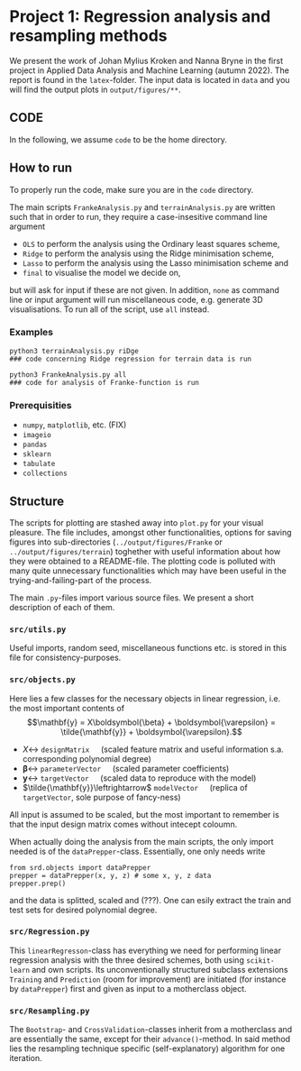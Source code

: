 # **Project 1**: Regression analysis and resampling methods

We present the work of Johan Mylius Kroken and Nanna Bryne in the first project in Applied Data Analysis and Machine Learning (autumn 2022). The report is found in the `latex`-folder. The input data is located in `data` and you will find the output plots in `output/figures/**`.


## **CODE**

In the following, we assume `code` to be the home directory.
## How to run

To properly run the code, make sure you are in the `code` directory. 

The main scripts `FrankeAnalysis.py` and `terrainAnalysis.py` are written such that in order to run, they require a case-insesitive command line argument 
* `OLS` to perform the analysis using the Ordinary least squares scheme,
* `Ridge` to perform the analysis using the Ridge minimisation scheme,
* `Lasso` to perform the analysis using the Lasso minimisation scheme and
* `final` to  visualise the model we decide on,

but will ask for input if these are not given. In addition, `none` as command line or input argument will run miscellaneous code, e.g. generate 3D visualisations. To run all of the script, use `all` instead.


### Examples
```
python3 terrainAnalysis.py riDge 
### code concerning Ridge regression for terrain data is run
```

```
python3 FrankeAnalysis.py all 
### code for analysis of Franke-function is run
```

### Prerequisities
- `numpy`, `matplotlib`, etc. (FIX)
- `imageio`
- `pandas`
- `sklearn`
- `tabulate`
- `collections`



## Structure

The scripts for plotting are stashed away into `plot.py` for your visual pleasure. The file includes, amongst other functionalities, options for saving figures into sub-directories (`../output/figures/Franke` or `../output/figures/terrain`) toghether with useful information about how they were obtained to a README-file. The plotting code is polluted with many quite unnecessary functionalities which may have been useful in the trying-and-failing-part of the process.

The main `.py`-files import various source files. We present a short description of each of them.

### **`src/utils.py`**

Useful imports, random seed, miscellaneous functions etc. is stored in this file for consistency-purposes.

### **`src/objects.py`**

Here lies a few classes for the necessary objects in linear regression, i.e. the most important contents of
$$\mathbf{y} = X\boldsymbol{\beta} + \boldsymbol{\varepsilon} = \tilde{\mathbf{y}} + \boldsymbol{\varepsilon}.$$
 
- $X\leftrightarrow$ `designMatrix`$\quad$ (scaled feature matrix and useful information s.a. corresponding polynomial degree)
- $\boldsymbol{\beta}\leftrightarrow$ `parameterVector`$\quad$ (scaled parameter coefficients)
- $\mathbf{y}\leftrightarrow$ `targetVector`$\quad$ (scaled data to reproduce with the model)
- $\tilde{\mathbf{y}}\leftrightarrow$ `modelVector`$\quad$ (replica of `targetVector`, sole purpose of fancy-ness)

All input is assumed to be scaled, but the most important to remember is that the input design matrix comes without intecept coloumn.

When actually doing the analysis from the main scripts, the only import needed is of the `dataPrepper`-class. Essentially, one only needs write

```
from srd.objects import dataPrepper
prepper = dataPrepper(x, y, z) # some x, y, z data 
prepper.prep()
```
and the data is splitted, scaled and (???). One can esily extract the train and test sets for desired polynomial degree.

### **`src/Regression.py`**

This `linearRegresson`-class has everything we need for performing linear regression analysis with the three desired schemes, both using `scikit-learn` and own scripts. Its unconventionally structured subclass extensions `Training` and `Prediction` (room for improvement) are initiated (for instance by `dataPrepper`) first and given as input to a motherclass object.  
### **`src/Resampling.py`**

The `Bootstrap`- and `CrossValidation`-classes inherit from a motherclass and are essentially the same, except for their `advance()`-method. In said method lies the resampling technique specific (self-explanatory) algorithm for one iteration.